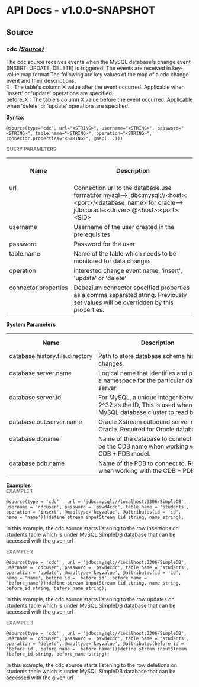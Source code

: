# API Docs - v1.0.0-SNAPSHOT

## Source

### cdc *<a target="_blank" href="https://wso2.github.io/siddhi/documentation/siddhi-4.0/#source">(Source)</a>*

<p style="word-wrap: break-word">The cdc source receives events when the MySQL database's change event (INSERT, UPDATE, DELETE) is triggered. The events are received in key-value map format.The following are key values of the map of a cdc change event and their descriptions.<br>X : The table's column X value after the event occurred. Applicable when 'insert' or 'update' operations are specified. <br>before_X : The table's column X value before the event occurred. Applicable when 'delete' or 'update' operations are specified.<br></p>

<span id="syntax" class="md-typeset" style="display: block; font-weight: bold;">Syntax</span>
```
@source(type="cdc", url="<STRING>", username="<STRING>", password="<STRING>", table.name="<STRING>", operation="<STRING>", connector.properties="<STRING>", @map(...)))
```

<span id="query-parameters" class="md-typeset" style="display: block; color: rgba(0, 0, 0, 0.54); font-size: 12.8px; font-weight: bold;">QUERY PARAMETERS</span>
<table>
    <tr>
        <th>Name</th>
        <th style="min-width: 20em">Description</th>
        <th>Default Value</th>
        <th>Possible Data Types</th>
        <th>Optional</th>
        <th>Dynamic</th>
    </tr>
    <tr>
        <td style="vertical-align: top">url</td>
        <td style="vertical-align: top; word-wrap: break-word">Connection url to the database.use format:for mysql--&gt; jdbc:mysql://&lt;host&gt;:&lt;port&gt;/&lt;database_name&gt; for oracle--&gt; jdbc:oracle:&lt;driver&gt;:@&lt;host&gt;:&lt;port&gt;:&lt;SID&gt;</td>
        <td style="vertical-align: top"></td>
        <td style="vertical-align: top">STRING</td>
        <td style="vertical-align: top">No</td>
        <td style="vertical-align: top">No</td>
    </tr>
    <tr>
        <td style="vertical-align: top">username</td>
        <td style="vertical-align: top; word-wrap: break-word">Username of the user created in the prerequisites</td>
        <td style="vertical-align: top"></td>
        <td style="vertical-align: top">STRING</td>
        <td style="vertical-align: top">No</td>
        <td style="vertical-align: top">No</td>
    </tr>
    <tr>
        <td style="vertical-align: top">password</td>
        <td style="vertical-align: top; word-wrap: break-word">Password for the user</td>
        <td style="vertical-align: top"></td>
        <td style="vertical-align: top">STRING</td>
        <td style="vertical-align: top">No</td>
        <td style="vertical-align: top">No</td>
    </tr>
    <tr>
        <td style="vertical-align: top">table.name</td>
        <td style="vertical-align: top; word-wrap: break-word">Name of the table which needs to be monitored for data changes</td>
        <td style="vertical-align: top"></td>
        <td style="vertical-align: top">STRING</td>
        <td style="vertical-align: top">No</td>
        <td style="vertical-align: top">No</td>
    </tr>
    <tr>
        <td style="vertical-align: top">operation</td>
        <td style="vertical-align: top; word-wrap: break-word">interested change event name. 'insert', 'update' or 'delete'</td>
        <td style="vertical-align: top"></td>
        <td style="vertical-align: top">STRING</td>
        <td style="vertical-align: top">No</td>
        <td style="vertical-align: top">No</td>
    </tr>
    <tr>
        <td style="vertical-align: top">connector.properties</td>
        <td style="vertical-align: top; word-wrap: break-word">Debezium connector specified properties as a comma separated string. Previously set values will be overridden by this properties.</td>
        <td style="vertical-align: top"><Empty_String></td>
        <td style="vertical-align: top">STRING</td>
        <td style="vertical-align: top">Yes</td>
        <td style="vertical-align: top">No</td>
    </tr>
</table>

<span id="system-parameters" class="md-typeset" style="display: block; font-weight: bold;">System Parameters</span>
<table>
    <tr>
        <th>Name</th>
        <th style="min-width: 20em">Description</th>
        <th>Default Value</th>
        <th>Possible Parameters</th>
    </tr>
    <tr>
        <td style="vertical-align: top">database.history.file.directory</td>
        <td style="vertical-align: top; word-wrap: break-word">Path to store database schema history changes.</td>
        <td style="vertical-align: top">{WSO2SP_HOME}/cdc/history/{SiddhiAppName}</td>
        <td style="vertical-align: top"><Any user Read/Writable directory></td>
    </tr>
    <tr>
        <td style="vertical-align: top">database.server.name</td>
        <td style="vertical-align: top; word-wrap: break-word">Logical name that identifies and provides a namespace for the particular database server</td>
        <td style="vertical-align: top">{host}_{port}</td>
        <td style="vertical-align: top"><Unique name to connect to the database cluster></td>
    </tr>
    <tr>
        <td style="vertical-align: top">database.server.id</td>
        <td style="vertical-align: top; word-wrap: break-word">For MySQL, a unique integer between 1 to 2^32 as the ID, This is used when joining MySQL database cluster to read binlog</td>
        <td style="vertical-align: top"><random integer between 5400 and 6400></td>
        <td style="vertical-align: top"><Unique server id to connect to the database cluster></td>
    </tr>
    <tr>
        <td style="vertical-align: top">database.out.server.name</td>
        <td style="vertical-align: top; word-wrap: break-word">Oracle Xstream outbound server name for Oracle. Required for Oracle database</td>
        <td style="vertical-align: top"><not applicable></td>
        <td style="vertical-align: top"><oracle's outbound server name></td>
    </tr>
    <tr>
        <td style="vertical-align: top">database.dbname</td>
        <td style="vertical-align: top; word-wrap: break-word">Name of the database to connect to. Must be the CDB name when working with the CDB + PDB model.</td>
        <td style="vertical-align: top">{sid}</td>
        <td style="vertical-align: top"><SID></td>
    </tr>
    <tr>
        <td style="vertical-align: top">database.pdb.name</td>
        <td style="vertical-align: top; word-wrap: break-word">Name of the PDB to connect to. Required when working with the CDB + PDB model.</td>
        <td style="vertical-align: top"><not applicable></td>
        <td style="vertical-align: top"><Pluggable database name></td>
    </tr>
</table>

<span id="examples" class="md-typeset" style="display: block; font-weight: bold;">Examples</span>
<span id="example-1" class="md-typeset" style="display: block; color: rgba(0, 0, 0, 0.54); font-size: 12.8px; font-weight: bold;">EXAMPLE 1</span>
```
@source(type = 'cdc' , url = 'jdbc:mysql://localhost:3306/SimpleDB', username = 'cdcuser', password = 'pswd4cdc', table.name = 'students', operation = 'insert', @map(type='keyvalue', @attributes(id = 'id', name = 'name')))define stream inputStream (id string, name string);
```
<p style="word-wrap: break-word">In this example, the cdc source starts listening to the row insertions on students table which is under MySQL SimpleDB database that can be accessed with the given url</p>

<span id="example-2" class="md-typeset" style="display: block; color: rgba(0, 0, 0, 0.54); font-size: 12.8px; font-weight: bold;">EXAMPLE 2</span>
```
@source(type = 'cdc' , url = 'jdbc:mysql://localhost:3306/SimpleDB', username = 'cdcuser', password = 'pswd4cdc', table.name = 'students', operation = 'update', @map(type='keyvalue', @attributes(id = 'id', name = 'name', before_id = 'before_id', before_name = 'before_name')))define stream inputStream (id string, name string, before_id string, before_name string);
```
<p style="word-wrap: break-word">In this example, the cdc source starts listening to the row updates on students table which is under MySQL SimpleDB database that can be accessed with the given url</p>

<span id="example-3" class="md-typeset" style="display: block; color: rgba(0, 0, 0, 0.54); font-size: 12.8px; font-weight: bold;">EXAMPLE 3</span>
```
@source(type = 'cdc' , url = 'jdbc:mysql://localhost:3306/SimpleDB', username = 'cdcuser', password = 'pswd4cdc', table.name = 'students', operation = 'delete', @map(type='keyvalue', @attributes(before_id = 'before_id', before_name = 'before_name')))define stream inputStream (before_id string, before_name string);
```
<p style="word-wrap: break-word">In this example, the cdc source starts listening to the row deletions on students table which is under MySQL SimpleDB database that can be accessed with the given url</p>

